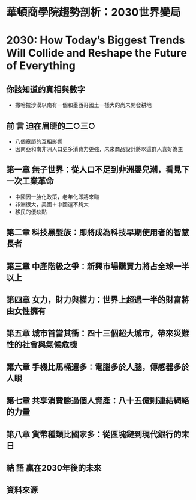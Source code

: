 # 華頓商學院趨勢剖析：2030世界變局
# 2030: How Today’s Biggest Trends Will Collide and Reshape the Future of Everything


## 你該知道的真相與數字
- 撒哈拉沙漠以南有一個和墨西哥國土一樣大的尚未開發耕地

## 前 言 迫在眉睫的二○三○
- 八個章節的互相影響
- 因南亞和南非洲人口更多消費力更強，未來商品設計將以這群人喜好為主

## 第一章 無子世界：從人口不足到非洲嬰兒潮，看見下一次工業革命
- 中國因一胎化政策，老年化即將來臨
- 非洲很大，美國＋中國還不夠大
- 移民的優缺點

## 第二章 科技黑髮族：即將成為科技早期使用者的智慧長者
## 第三章 中產階級之爭：新興市場購買力將占全球一半以上
## 第四章 女力，財力與權力：世界上超過一半的財富將由女性擁有
## 第五章 城市首當其衝：四十三個超大城市，帶來災難性的社會與氣候危機
## 第六章 手機比馬桶還多：電腦多於人腦，傳感器多於人眼
## 第七章 共享消費勝過個人資產：八十五億則連結網絡的力量
## 第八章 貨幣種類比國家多：從區塊鏈到現代銀行的末日
## 結 語 贏在2030年後的未來
## 資料來源